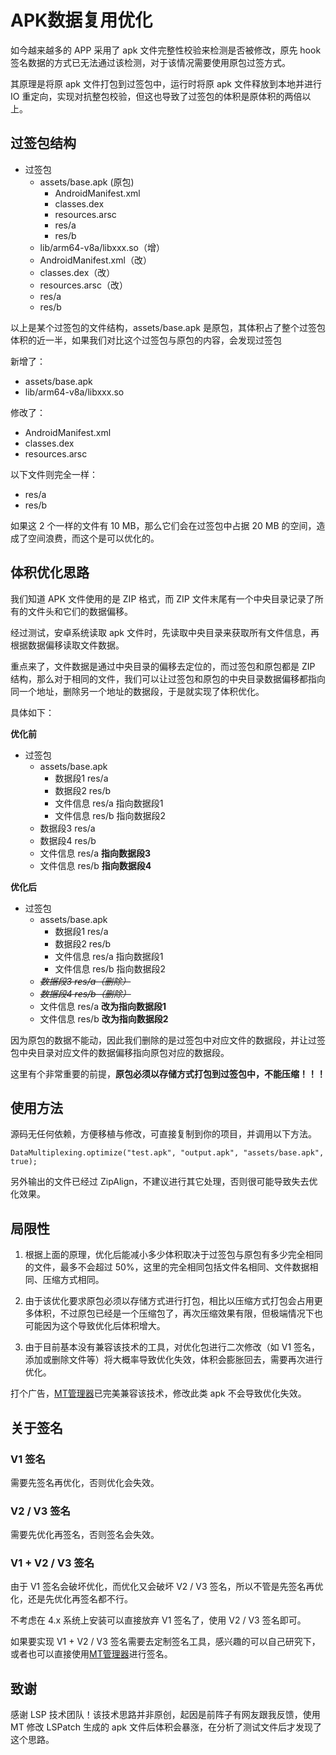 # APK数据复用优化

如今越来越多的 APP 采用了 apk 文件完整性校验来检测是否被修改，原先 hook 签名数据的方式已无法通过该检测，对于该情况需要使用原包过签方式。

其原理是将原 apk 文件打包到过签包中，运行时将原 apk 文件释放到本地并进行 IO 重定向，实现对抗整包校验，但这也导致了过签包的体积是原体积的两倍以上。

## 过签包结构

- 过签包
    - assets/base.apk (原包)
        - AndroidManifest.xml
        - classes.dex
        - resources.arsc
        - res/a
        - res/b
    - lib/arm64-v8a/libxxx.so（增）
    - AndroidManifest.xml（改）
    - classes.dex（改）
    - resources.arsc（改）
    - res/a
    - res/b

以上是某个过签包的文件结构，assets/base.apk 是原包，其体积占了整个过签包体积的近一半，如果我们对比这个过签包与原包的内容，会发现过签包

新增了：

- assets/base.apk
- lib/arm64-v8a/libxxx.so

修改了：

- AndroidManifest.xml
- classes.dex
- resources.arsc

以下文件则完全一样：

- res/a
- res/b

如果这 2 个一样的文件有 10 MB，那么它们会在过签包中占据 20 MB 的空间，造成了空间浪费，而这个是可以优化的。

## 体积优化思路

我们知道 APK 文件使用的是 ZIP 格式，而 ZIP 文件末尾有一个中央目录记录了所有的文件头和它们的数据偏移。

经过测试，安卓系统读取 apk 文件时，先读取中央目录来获取所有文件信息，再根据数据偏移读取文件数据。

重点来了，文件数据是通过中央目录的偏移去定位的，而过签包和原包都是 ZIP 结构，那么对于相同的文件，我们可以让过签包和原包的中央目录数据偏移都指向同一个地址，删除另一个地址的数据段，于是就实现了体积优化。

具体如下：

**优化前**

- 过签包
    - assets/base.apk
        - 数据段1 res/a
        - 数据段2 res/b
        - 文件信息 res/a 指向数据段1
        - 文件信息 res/b 指向数据段2
    - 数据段3 res/a
    - 数据段4 res/b
    - 文件信息 res/a **指向数据段3**
    - 文件信息 res/b **指向数据段4**

**优化后**

- 过签包
    - assets/base.apk
        - 数据段1 res/a
        - 数据段2 res/b
        - 文件信息 res/a 指向数据段1
        - 文件信息 res/b 指向数据段2
    - _~~数据段3 res/a（删除）~~_
    - _~~数据段4 res/b（删除）~~_
    - 文件信息 res/a **改为指向数据段1**
    - 文件信息 res/b **改为指向数据段2**

因为原包的数据不能动，因此我们删除的是过签包中对应文件的数据段，并让过签包中央目录对应文件的数据偏移指向原包对应的数据段。

这里有个非常重要的前提，**原包必须以存储方式打包到过签包中，不能压缩！！！**

## 使用方法

源码无任何依赖，方便移植与修改，可直接复制到你的项目，并调用以下方法。

`DataMultiplexing.optimize("test.apk", "output.apk", "assets/base.apk", true);`

另外输出的文件已经过 ZipAlign，不建议进行其它处理，否则很可能导致失去优化效果。

## 局限性

1. 根据上面的原理，优化后能减小多少体积取决于过签包与原包有多少完全相同的文件，最多不会超过 50%，这里的完全相同包括文件名相同、文件数据相同、压缩方式相同。

2. 由于该优化要求原包必须以存储方式进行打包，相比以压缩方式打包会占用更多体积，不过原包已经是一个压缩包了，再次压缩效果有限，但极端情况下也可能因为这个导致优化后体积增大。

3. 由于目前基本没有兼容该技术的工具，对优化包进行二次修改（如 V1 签名，添加或删除文件等）将大概率导致优化失效，体积会膨胀回去，需要再次进行优化。

打个广告，[MT管理器](https://mt2.cn/)已完美兼容该技术，修改此类 apk 不会导致优化失效。

## 关于签名

### V1 签名

需要先签名再优化，否则优化会失效。

### V2 / V3 签名

需要先优化再签名，否则签名会失效。

### V1 + V2 / V3 签名

由于 V1 签名会破坏优化，而优化又会破坏 V2 / V3 签名，所以不管是先签名再优化，还是先优化再签名都不行。

不考虑在 4.x 系统上安装可以直接放弃 V1 签名了，使用 V2 / V3 签名即可。

如果要实现 V1 + V2 / V3 签名需要去定制签名工具，感兴趣的可以自己研究下，或者也可以直接使用[MT管理器](https://mt2.cn/)进行签名。

## 致谢

感谢 LSP 技术团队！该技术思路并非原创，起因是前阵子有网友跟我反馈，使用 MT 修改 LSPatch 生成的 apk 文件后体积会暴涨，在分析了测试文件后才发现了这个思路。